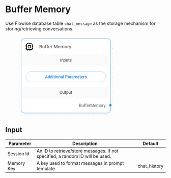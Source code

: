 # Buffer Memory

Use Flowise database table `chat_message` as the storage mechanism for storing/retrieving conversations.

<figure><img src="../../../.gitbook/assets/image (1).png" alt="" width="299"><figcaption></figcaption></figure>

## Input

| Parameter  | Description                                                                   | Default       |
| ---------- | ----------------------------------------------------------------------------- | ------------- |
| Session Id | An ID to retrieve/store messages. If not specified, a random ID will be used. |               |
| Memory Key | A key used to format messages in prompt template                              | chat\_history |
